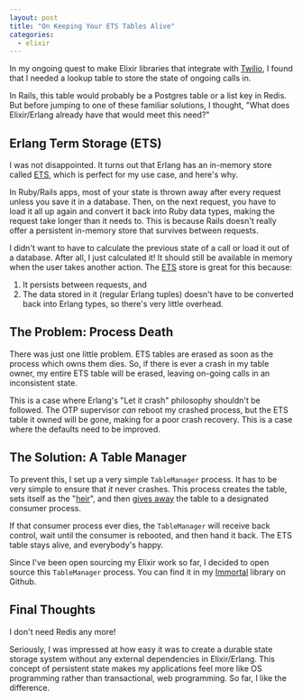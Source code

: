 ```yaml
---
layout: post
title: "On Keeping Your ETS Tables Alive"
categories:
  - elixir
---
```


In my ongoing quest to make Elixir libraries that integrate with 
[Twilio][twilio], I found that I needed a lookup table to store the state of 
ongoing calls in.

In Rails, this table would probably be a Postgres table or a list key in Redis. 
But before jumping to one of these familiar solutions, I thought, "What does 
Elixir/Erlang already have that would meet this need?"

## Erlang Term Storage (ETS)

I was not disappointed. It turns out that Erlang has an in-memory store called
[ETS][ets], which is perfect for my use case, and here's why.

In Ruby/Rails apps, most of your state is thrown away after every request unless 
you save it in a database. Then, on the next request, you have to load it all up 
again and convert it back into Ruby data types, making the request take longer 
than it needs to. This is because Rails doesn't really offer a persistent 
in-memory store that survives between requests.

I didn't want to have to calculate the previous state of a call or load it out
of a database. After all, I just calculated it! It should still be available
in memory when the user takes another action. The [ETS][ets] store is great for
this because:

1. It persists between requests, and 
2. The data stored in it (regular Erlang tuples) doesn't have to be converted 
   back into Erlang types, so there's very little overhead.

## The Problem: Process Death

There was just one little problem. ETS tables are erased as soon as the process
which owns them dies. So, if there is ever a crash in my table owner, my
entire ETS table will be erased, leaving on-going calls in an inconsistent 
state.

This is a case where Erlang's "Let it crash" philosophy shouldn't be followed.
The OTP supervisor _can_ reboot my crashed process, but the ETS table it owned 
will be gone, making for a poor crash recovery. This is a case where the
defaults need to be improved.

## The Solution: A Table Manager

To prevent this, I set up a very simple `TableManager` process. It has to be
very simple to ensure that _it_ never crashes. This process creates the table,
sets itself as the "[heir][heir]", and then [gives away][give-away] the table 
to a designated consumer process.

If that consumer process ever dies, the `TableManager` will receive back
control, wait until the consumer is rebooted, and then hand it back. The ETS
table stays alive, and everybody's happy.

Since I've been open sourcing my Elixir work so far, I decided to open source
this `TableManager` process. You can find it in my [Immortal][immortal] library
on Github.

## Final Thoughts

I don't need Redis any more!

Seriously, I was impressed at how easy it was to create a durable state storage
system without any external dependencies in Elixir/Erlang. This concept of
persistent state makes my applications feel more like OS programming rather than
transactional, web programming. So far, I like the difference.

[ets]: http://www.erlang.org/doc/man/ets.html
[heir]: http://www.erlang.org/doc/man/ets.html#heir
[give-away]: http://www.erlang.org/doc/man/ets.html#give_away-3
[immortal]: https://github.com/danielberkompas/immortal
[twilio]: http://twilio.com
